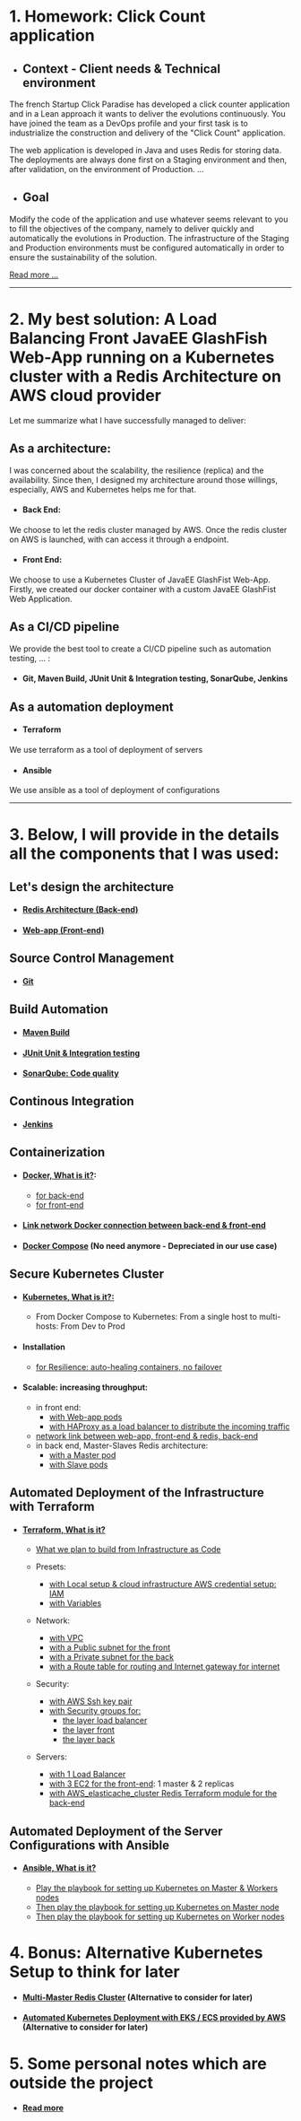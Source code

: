 # 1. Homework: Click Count application

- ## Context - Client needs & Technical environment

The french Startup Click Paradise has developed a click counter application and in a Lean approach
it wants to deliver the evolutions continuously.
You have joined the team as a DevOps profile and your first task is to industrialize
the construction and delivery of the "Click Count" application.

The web application is developed in Java and uses Redis for storing data. The deployments
are always done first on a Staging environment and then, after validation, on the environment of
Production. ...

- ## Goal

Modify the code of the application and use whatever seems relevant to you to fill
the objectives of the company, namely to deliver quickly and automatically the evolutions in
Production.
The infrastructure of the Staging and Production environments must be configured automatically
in order to ensure the sustainability of the solution. 

[Read more ...](docs/enonce.md)

---

# 2. My best solution: A Load Balancing Front JavaEE GlashFish Web-App running on a Kubernetes cluster with a Redis Architecture on AWS cloud provider

Let me summarize what I have successfully managed to deliver:
## As a architecture:

I was concerned about the scalability, the resilience (replica) and the availability. Since then, I designed my architecture around those willings, especially, AWS and Kubernetes helps me for that. 
- #### Back End:
We choose to let the redis cluster managed by AWS. Once the redis cluster on AWS is launched, with can access it through a endpoint.

- #### Front End:
We choose to use a Kubernetes Cluster of JavaEE GlashFist Web-App. Firstly, we created our docker container with a custom JavaEE GlashFist Web Application.


## As a CI/CD pipeline

We provide the best tool to create a CI/CD pipeline such as automation testing, ... :
- #### Git, Maven Build, JUnit Unit & Integration testing, SonarQube, Jenkins

## As a automation deployment
- #### Terraform
We use terraform as a tool of deployment of servers
- #### Ansible
We use ansible as a tool of deployment of configurations

---

# 3. Below, I will provide in the details all the components that I was used:

## Let's design the architecture
- #### [Redis Architecture (Back-end)](docs/redis_architecture.md)
- #### [Web-app (Front-end)](docs/web_app.md)

## Source Control Management
- #### [Git](docs/source_control_management.md)

## Build Automation
- #### [Maven Build](docs/build_automation.md)
- #### [JUnit Unit & Integration testing](docs/maven_unit_test.md)
- #### [SonarQube: Code quality](docs/code_quality.md)

## Continous Integration
- #### [Jenkins](docs/continuous_integration.md)

## Containerization
- #### [Docker, What is it?](docs/docker.md):
  - [for back-end](docs/docker_back-end.md)
  - [for front-end](docs/docker_front-end.md)
- #### [Link network Docker connection between back-end & front-end](docs/docker_networking.md)  
- #### [Docker Compose](docs/docker_compose.md) (No need anymore - Depreciated in our use case)


## Secure Kubernetes Cluster
- #### [Kubernetes, What is it?:](docs/kubernetes.md) 
  - From Docker Compose to Kubernetes: From a single host to multi-hosts: From Dev to Prod
  
- #### Installation
  - [for Resilience: auto-healing containers, no failover ](docs/replication.md)

- #### Scalable: increasing throughput:
  - in front end:
    - [with Web-app pods ](docs/scalability_web-app.md)
    - [with HAProxy as a load balancer to distribute the incoming traffic ](docs/load_balancer_web-app.md)
  - [network link between web-app, front-end & redis, back-end](docs/link_web-app_to_redis.md)
  - in back end, Master-Slaves Redis architecture:
    - [with a Master pod](docs/scalability_redis.md)
    - [with Slave pods](docs/scalability_redis_slaves.md)

## Automated Deployment of the Infrastructure with Terraform

- #### [Terraform, What is it?](docs/terraform_setup.md)
    - [What we plan to build from Infrastructure as Code](docs/terraform_build.md)
    - Presets:
      - [with Local setup & cloud infrastructure AWS credential setup: IAM](docs/terraform_iam.md)
      - [with Variables](docs/terraform_variables.md)
      
    - Network:
      - [with VPC](docs/terraform_vpc.md)
      - [with a Public subnet for the front](docs/terraform_public_subnet.md)
      - [with a Private subnet for the back](docs/terraform_private_subnet.md)
      - [with a Route table for routing and Internet gateway for internet](docs/terraform_routing.md)

    - Security:  
      - [with AWS Ssh key pair](docs/terraform_ssh_key_pair.md)
      - [with Security groups for:](docs/terraform_security_groups.md)
        - [the layer load balancer](docs/terraform_security_groups_load_balancer.md)
        - [the layer front](docs/terraform_security_groups_front.md)
        - [the layer back](docs/terraform_security_groups_back.md)
      
    - Servers:
      - [with 1 Load Balancer](docs/terraform_instance_load_balancer.md)
      - [with 3 EC2 for the front-end](docs/terraform_instance_public.md): 1 master & 2 replicas
      - [with AWS_elasticache_cluster Redis Terraform module for the back-end](docs/terraform_instance_private.md)


## Automated Deployment of the Server Configurations with Ansible

- #### [Ansible, What is it?](docs/ansible.md)
    - [Play the playbook for setting up Kubernetes on Master & Workers nodes](docs/ansible_playbook_kubernetes.md)
    - [Then play the playbook for setting up Kubernetes on Master node](docs/ansible_playbook_kubernetes_controller.md)
    - [Then play the playbook for setting up Kubernetes on Worker nodes](docs/ansible_playbook_kubernetes_workers.md)

# 4. Bonus: Alternative Kubernetes Setup to think for later
- #### [Multi-Master Redis Cluster](docs/kubernetes_multi_master_nodes_setup.md) (Alternative to consider for later)
- #### [Automated Kubernetes Deployment with EKS / ECS provided by AWS](docs/eks_setup.md) (Alternative to consider for later)

# 5. Some personal notes which are outside the project
- #### [Read more](docs/outside_project.md)

